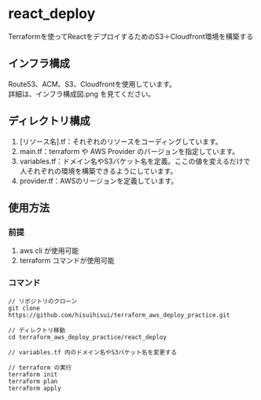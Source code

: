 # react_deploy
Terraformを使ってReactをデプロイするためのS3＋Cloudfront環境を構築する

## インフラ構成
Route53、ACM、S3、Cloudfrontを使用しています。<br>
詳細は、インフラ構成図.png を見てください。

## ディレクトリ構成
1. [リソース名].tf：それぞれのリソースをコーディングしています。
2. main.tf：terraform や AWS Provider のバージョンを指定しています。
3. variables.tf：ドメイン名やS3バケット名を定義。ここの値を変えるだけで人それぞれの環境を構築できるようにしています。
4. provider.tf：AWSのリージョンを定義しています。


## 使用方法
### 前提
1. aws cli が使用可能
2. terraform コマンドが使用可能

### コマンド
```
// リポジトリのクローン
git clone https://github.com/hisuihisui/terraform_aws_deploy_practice.git

// ディレクトリ移動
cd terraform_aws_deploy_practice/react_deploy

// variables.tf 内のドメイン名やS3バケット名を変更する

// terraform の実行
terraform init
terraform plan
terraform apply
```
